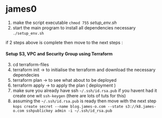 # james0


  1. make the script executable `chmod 755` *setup_env.sh*
  2. start the main program to install all dependencies necessary `./setup_env.sh`

if 2 steps above is complete then move to the next steps : 
#### Setup S3, VPC and Security Group using Terraform

  3. cd terraform-files 
  4. terraform init   -> to initialise the terraform and download the necessary dependecies 
  5. terraform plan   -> to see what about to be deployed
  6. terraform apply  -> to apply the plan ( deployment )
  7. make sure you already have ssh `~/.ssh/id.rsa.pub` if you havent had it create one wit `ssh-keygen` (there are lots of tuts for this)
  8. assuming the `~/.ssh/id.rsa.pub` is ready then move with the next step `kops create secret --name blog.james-o.com --state s3://k8.james-o.com sshpublickey admin -i ~/.ssh/id_rsa.pub`
